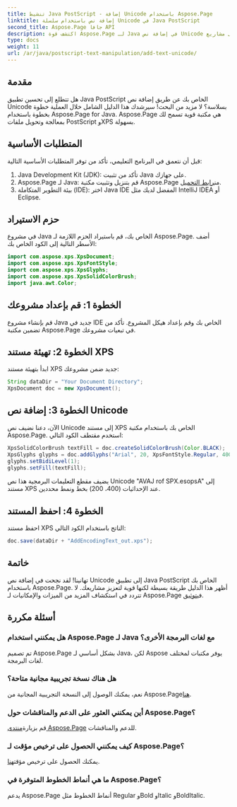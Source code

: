 ```yaml
---
title: تنشيط Java PostScript - إضافة Unicode باستخدام Aspose.Page
linktitle: إضافة نص باستخدام سلسلة Unicode في Java PostScript
second_title: Aspose.Page جافا API
description: اكتشف قوة Aspose.Page لـ Java في إضافة نص Unicode إلى مشاريع PostScript الخاصة بك. اتبع دليلنا خطوة بخطوة للتكامل السلس. التحميل الان!
type: docs
weight: 11
url: /ar/java/postscript-text-manipulation/add-text-unicode/
---
```

## مقدمة
هل تتطلع إلى تحسين تطبيق Java PostScript الخاص بك عن طريق إضافة نص Unicode بسلاسة؟ لا مزيد من البحث! سيرشدك هذا الدليل الشامل خلال العملية خطوة بخطوة باستخدام Aspose.Page for Java. Aspose.Page هي مكتبة قوية تسمح لك بمعالجة وتحويل ملفات PostScript وXPS بسهولة.
## المتطلبات الأساسية
قبل أن نتعمق في البرنامج التعليمي، تأكد من توفر المتطلبات الأساسية التالية:
1. Java Development Kit (JDK): تأكد من تثبيت Java على جهازك.
2.  Aspose.Page لـ Java: قم بتنزيل وتثبيت مكتبة Aspose.Page من[رابط التحميل](https://releases.aspose.com/page/java/).
3. بيئة التطوير المتكاملة (IDE): اختر Java IDE المفضل لديك مثل IntelliJ IDEA أو Eclipse.
## حزم الاستيراد
في مشروع Java الخاص بك، قم باستيراد الحزم اللازمة لـ Aspose.Page. أضف الأسطر التالية إلى الكود الخاص بك:
```java
import com.aspose.xps.XpsDocument;
import com.aspose.xps.XpsFontStyle;
import com.aspose.xps.XpsGlyphs;
import com.aspose.xps.XpsSolidColorBrush;
import java.awt.Color;
```
## الخطوة 1: قم بإعداد مشروعك
قم بإنشاء مشروع Java جديد في IDE الخاص بك وقم بإعداد هيكل المشروع. تأكد من تضمين مكتبة Aspose.Page في تبعيات مشروعك.
## الخطوة 2: تهيئة مستند XPS
ابدأ بتهيئة مستند XPS جديد ضمن مشروعك:
```java
String dataDir = "Your Document Directory";
XpsDocument doc = new XpsDocument();
```
## الخطوة 3: إضافة نص Unicode
الآن، دعنا نضيف نص Unicode إلى مستند XPS الخاص بك باستخدام مكتبة Aspose.Page. استخدم مقتطف الكود التالي:
```java
XpsSolidColorBrush textFill = doc.createSolidColorBrush(Color.BLACK);
XpsGlyphs glyphs = doc.addGlyphs("Arial", 20, XpsFontStyle.Regular, 400f, 200f, "AVAJ rof SPX.esopsA");
glyphs.setBidiLevel(1);
glyphs.setFill(textFill);
```
يضيف مقطع التعليمات البرمجية هذا نص Unicode "AVAJ rof SPX.esopsA" إلى مستند XPS عند الإحداثيات (400، 200) بخط ونمط محددين.
## الخطوة 4: احفظ المستند
احفظ مستند XPS الناتج باستخدام الكود التالي:
```java
doc.save(dataDir + "AddEncodingText_out.xps");
```
## خاتمة
تهانينا! لقد نجحت في إضافة نص Unicode إلى تطبيق Java PostScript الخاص بك باستخدام Aspose.Page. أظهر هذا الدليل طريقة بسيطة لكنها قوية لتعزيز مشاريعك.
 لا تتردد في استكشاف المزيد من الميزات والإمكانيات لـ Aspose.Page في[توثيق](https://reference.aspose.com/page/java/).
## أسئلة مكررة
### هل يمكنني استخدام Aspose.Page لـ Java مع لغات البرمجة الأخرى؟
تم تصميم Aspose.Page بشكل أساسي لـ Java، لكن Aspose يوفر مكتبات لمختلف لغات البرمجة.
### هل هناك نسخة تجريبية مجانية متاحة؟
 نعم، يمكنك الوصول إلى النسخة التجريبية المجانية من Aspose.Page[هنا](https://releases.aspose.com/).
### أين يمكنني العثور على الدعم والمناقشات حول Aspose.Page؟
 قم بزيارة[منتدى Aspose.Page](https://forum.aspose.com/c/page/39) للدعم والمناقشات.
### كيف يمكنني الحصول على ترخيص مؤقت لـ Aspose.Page؟
 يمكنك الحصول على ترخيص مؤقت[هنا](https://purchase.aspose.com/temporary-license/).
### ما هي أنماط الخطوط المتوفرة في Aspose.Page؟
يدعم Aspose.Page أنماط الخطوط مثل Regular وBold وItalic وBoldItalic.